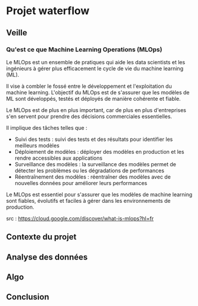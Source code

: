 # Projet waterflow

## Veille

### Qu'est ce que Machine Learning Operations (MLOps)
Le MLOps est un ensemble de pratiques qui aide les data scientists et les ingénieurs à gérer plus efficacement le cycle de vie du machine learning (ML).

ll vise à combler le fossé entre le développement et l'exploitation du machine learning. L'objectif du MLOps est de s'assurer que les modèles de ML sont développés, testés et déployés de manière cohérente et fiable.

Le MLOps est de plus en plus important, car de plus en plus d'entreprises s'en servent pour prendre des décisions commerciales essentielles.

Il implique des tâches telles que :

- Suivi des tests : suivi des tests et des résultats pour identifier les meilleurs modèles
- Déploiement de modèles : déployer des modèles en production et les rendre accessibles aux applications
- Surveillance des modèles : la surveillance des modèles permet de détecter les problèmes ou les dégradations de performances
- Réentraînement des modèles : réentraîner des modèles avec de nouvelles données pour améliorer leurs performances

Le MLOps est essentiel pour s'assurer que les modèles de machine learning sont fiables, évolutifs et faciles à gérer dans les environnements de production.

src : https://cloud.google.com/discover/what-is-mlops?hl=fr


## Contexte du projet

## Analyse des données

## Algo

## Conclusion
